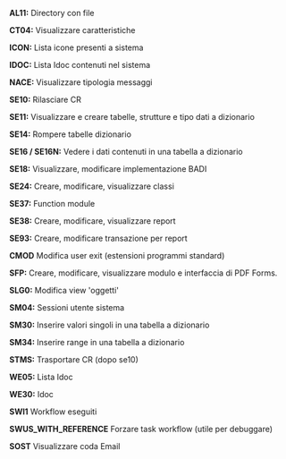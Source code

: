 **AL11:** Directory con file

**CT04:** Visualizzare caratteristiche

**ICON:** Lista icone presenti a sistema

**IDOC:** Lista Idoc contenuti nel sistema

**NACE:** Visualizzare tipologia messaggi

**SE10:** Rilasciare CR

**SE11:** Visualizzare e creare tabelle, strutture e tipo dati a dizionario

**SE14:**  Rompere tabelle dizionario

**SE16 / SE16N:** Vedere i dati contenuti in una tabella a dizionario

**SE18:** Visualizzare, modificare implementazione BADI 

**SE24:** Creare, modificare, visualizzare classi

**SE37:** Function module

**SE38:** Creare, modificare, visualizzare report

**SE93:** Creare, modificare transazione per report

**CMOD** Modifica user exit (estensioni programmi standard)

**SFP:** Creare, modificare, visualizzare modulo e interfaccia di PDF Forms.

**SLG0:** Modifica view 'oggetti'

**SM04:** Sessioni utente sistema

**SM30:** Inserire valori singoli in una tabella a dizionario

**SM34:** Inserire range in una tabella a dizionario

**STMS:** Trasportare CR (dopo se10)

**WE05:** Lista Idoc

**WE30:** Idoc

**SWI1** Workflow eseguiti

**SWUS_WITH_REFERENCE** Forzare task workflow (utile per debuggare)

**SOST** Visualizzare coda Email
